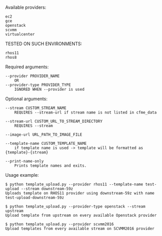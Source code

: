 Available providers:

    ec2
    gce
    openstack
    scvmm
    virtualcenter


TESTED ON SUCH ENVIRONMENTS:

    rhos11
    rhos8


Required arguments:

    --provider PROVIDER_NAME
        OR
    --provider-type PROVIDER_TYPE
        IGNORED WHEN --provider is used

Optional arguments:

    --stream CUSTOM_STREAM_NAME
        REQUIRES --stream-url if stream name is not listed in cfme_data

    --stream-url CUSTOM_URL_TO_STREAM_DIRECTORY
        REQUIRES --stream

    --image-url URL_PATH_TO_IMAGE_FILE

    --template-name CUSTOM_TEMPLATE_NAME
        if template name is used -> template will be formatted as {template}-{stream}
    
    --print-name-only
        Prints template names and exits.

Usage example:

    $ python template_upload.py --provider rhos11 --template-name test-upload --stream downstream-59z
    Uploads template on RHOS11 provider using downstream-59z with name test-upload-downstream-59z
    
    $ python template_upload.py --provider-type openstack --stream upstream
    Upload template from upstream on every available Openstack provider
    
    $ python template_upload.py --provider scvmm2016
    Upload templates from every available stream on SCVMM2016 provider
    